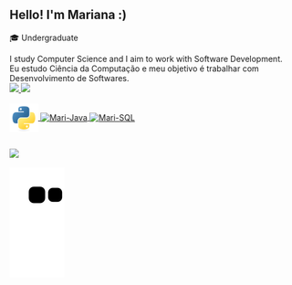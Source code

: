 <!---
Mariana02Santos/Mariana02Santos is a ✨ special ✨ repository because its `README.md` (this file) appears on your GitHub profile.
You can click the Preview link to take a look at your changes.
--->
## Hello! I'm Mariana :)
🎓 Undergraduate
<div>
I study Computer Science and I aim to work with Software Development.
<div>
Eu estudo Ciência da Computação e meu objetivo é trabalhar com Desenvolvimento de Softwares.
<div>
  <a href="https://github.com/Mariana02Santos">
  <img height="180em" src="https://github-readme-stats.vercel.app/api?username=Mariana02Santos&show_icons=true&theme=radical&include_all_commits=true&count_private=true"/>
  <img height="150em" src="https://github-readme-stats.vercel.app/api/top-langs/?username=Mariana02Santos&layout=compact&langs_count=7&theme=radical"/>
</div>
<div style="display: inline_block"><br>
  <img align="center" alt="Mari-Python" height="50" width="50" src="https://raw.githubusercontent.com/devicons/devicon/master/icons/python/python-original.svg">
  <img align="center" alt="Mari-Java" height="50" width="50" src="https://cdn.jsdelivr.net/gh/devicons/devicon/icons/java/java-original.svg">
  <img align="center" alt="Mari-SQL" height="50" width="50" src="https://cdn.jsdelivr.net/gh/devicons/devicon/icons/microsoftsqlserver/microsoftsqlserver-plain.svg">
</div>
  
  ##
 
<div> 

  </a>
  <a href="https://www.linkedin.com/in/mariana-santos-727ab1228" target="_blank"><img src="https://img.shields.io/badge/-LinkedIn-%230077B5?style=for-the-badge&logo=linkedin&logoColor=white" target="_blank"></a> 
<div>
  
 
  
  ![Snake animation](https://github.com/rafaballerini/rafaballerini/blob/output/github-contribution-grid-snake.svg)
 
</div>
